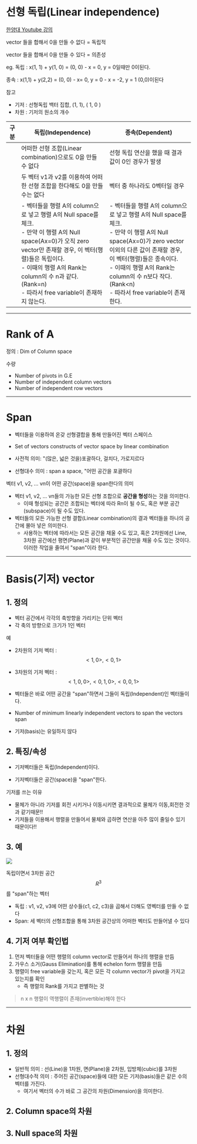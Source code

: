 # 선형 독립(Linear independence)

[한양대 Youtube 강의](https://youtu.be/bq3pCPHI4UY?t=43m46s)



vector 들을 합해서 0을 만들 수 없다 = 독립적

vector 들을 합해서 0을 만들 수 있다 = 의존성

 
eg. 
독립 : x(1, 1) + y(1, 0) = (0, 0)
    - x = 0, y = 0일때만 0이된다.
   

종속 : x(1,1) + y(2,2) = (0, 0) 
    - x= 0, y = 0 
    - x = -2, y = 1 (0,0)이된다 

참고
- 기저 : 선형독립 백터 집합, (1, 1), ( 1, 0 ) 
- 차원 : 기저의 원소의 개수 


|구분|독립(Independence)|종속(Dependent)
|-|-|-|
||어떠한 선형 조합(Linear combination)으로도 0을 만들 수 없다|선형 독립 연산을 했을 때 결과 값이 0인 경우가 발생|
||두 벡터 v1과 v2를 이용하여 어떠한 선형 조합을 한다해도 0을 만들 수는 없다| 벡터 중 하나라도 0벡터일 경우|
||- 벡터들을 행렬 A의 column으로 넣고 행렬 A의 Null space를 체크.<br>- 만약 이 행렬 A의 Null space(Ax=0)가 오직 zero vector만 존재할 경우, 이 벡터(행렬)들은 독립이다. <br>- 이때의 행렬 A의 Rank는 column의 수 n과 같다. (Rank=n)<br>- 따라서 free variable이 존재하지 않는다. |- 벡터들을 행렬 A의 column으로 넣고 행렬 A의 Null space를 체크.<br>- 만약 이 행렬 A의 Null space(Ax=0)가 zero vector이외의 다른 값이 존재할 경우, 이 벡터(행렬)들은 종속이다. <br>- 이때의 행렬 A의 Rank는 column의 수 n보다 작다. (Rank<n)<br>- 따라서 free variable이 존재한다. 

---
# Rank of A

정의 : Dim of Column space

수량 
- Number of pivots in G.E
- Number of independent column vectors
- Number of independent row vectors



---

# Span 
- 벡터들을 이용하여 온갖 선형결합을 통해 만들어진 벡터 스페이스 

- Set of vectors constructs of vector space by linear combination

- 사전적 의미: "(많은, 넓은 것을)포괄하다, 걸치다, 가로지르다
- 선형대수 의미 : span a space, "어떤 공간을 포괄하다


벡터 v1, v2, ... vn이 어떤 공간(space)을 span한다의 의미
- 벡터 v1, v2, ... vn들의 가능한 모든 선형 조합으로 **공간을 형성**하는 것을 의미한다. 
    - 이때 형성되는 공간은 조합되는 벡터에 따라 Rn이 될 수도, 혹은 부분 공간(subspace)이 될 수도 있다. 
- 벡터들의 모든 가능한 선형 결합(Linear combination)의 결과 벡터들을 하나의 공간에 몰아 넣은 의미한다. 
    - 사용하는 벡터에 따라서는 모든 공간을 채울 수도 있고, 혹은 2차원에선 Line, 3차원 공간에선 평면(Plane)과 같이 부분적인 공간만을 채울 수도 있는 것이다. 이러한 작업을 줄여서 "span"이라 한다.

--- 

# Basis(기저) vector 

## 1. 정의 

- 벡터 공간에서 각각의 축방향을 가리키는 단위 벡터
- 각 축의 방향으로 크기가 1인 벡터 

예
- 2차원의 기저 벡터 : $$<1,0>, <0,1> $$
- 3차원의 기저 벡터 : $$<1,0,0>, <0,1,0>,<0,0,1>$$

- 벡터들은 바로 어떤 공간을 "span"하면서 그들이 독립(Independent)인 벡터들이다. 

- Number of minimum linearly independent vectors to span the vectors span 


- 기저(basis)는 유일하지 않다

## 2. 특징/속성

- 기저벡터들은 독립(Independent)이다. 

- 기저벡터들은 공간(space)을 "span"한다.

기저를 쓰는 이유
- 물체가 아니라 기저를 회전 시키거나 이동시키면 결과적으로 물체가 이동,회전한 것과 같기때문!!
- 기저들을 이용해서 행렬을 만들어서 물체와 곱하면 연산을 아주 많이 줄일수 있기 때문이다!!


## 3. 예 
![](http://cfile9.uf.tistory.com/image/25738D44588F56A503AE49)

독립이면서 3차원 공간 $$R^3$$를 "span"하는 벡터
- 독립 : v1, v2, v3에 어떤 상수들(c1, c2, c3)을 곱해서 더해도 영벡터를 만들 수 없다
- Span: 세 벡터의 선형조합을 통해 3차원 공간상의 어떠한 벡터도 만들어낼 수 있다

## 4. 기저 여부 확인법 
1. 먼저 벡터들을 어떤 행렬의 column vector로 만들어서 하나의 행렬을 만듬
2. 가우스 소거(Gauss Elimination)를 통해 echelon form 행렬을 만듬
3. 행렬이 free variable을 갖는지, 혹은 모든 각 column vector가 pivot을 가지고 있는지를 확인
    - 즉 행렬의 Rank를 가지고 판별하는 것

> n x n 행렬이 역행렬이 존재(invertible)해야 한다

---

# 차원

## 1. 정의 
- 일반적 의미 : 선(Line)을 1차원, 면(Plane)을 2차원, 입방체(cubic)를 3차원
- 선형대수적 의미 : 주어진 공간(space)들에 대한 모든 기저(basis)들은 같은 수의 벡터를 가진다. 
    - 여기서 벡터의 수가 바로 그 공간의 차원(Dimension)을 의미한다. 

## 2. Column space의 차원

## 3. Null space의 차원
